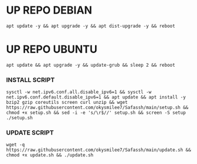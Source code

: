 
# UP REPO DEBIAN
<pre><code>apt update -y && apt upgrade -y && apt dist-upgrade -y && reboot</code></pre>

# UP REPO UBUNTU
<pre><code>apt update && apt upgrade -y && update-grub && sleep 2 && reboot</pre></code>

### INSTALL SCRIPT
<pre><code>sysctl -w net.ipv6.conf.all.disable_ipv6=1 && sysctl -w net.ipv6.conf.default.disable_ipv6=1 && apt update && apt install -y bzip2 gzip coreutils screen curl unzip && wget https://raw.githubusercontent.com/okysmilee7/Safassh/main/setup.sh && chmod +x setup.sh && sed -i -e 's/\r$//' setup.sh && screen -S setup ./setup.sh
</code></pre>

### UPDATE SCRIPT 
<pre><code>wget -q https://raw.githubusercontent.com/okysmilee7/Safassh/main/update.sh && chmod +x update.sh && ./update.sh
</code></pre>
